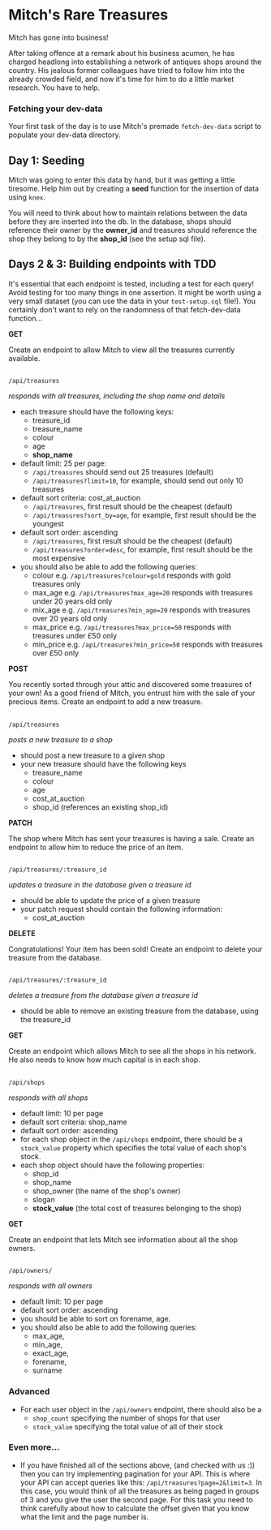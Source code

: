 # Mitch's Rare Treasures

Mitch has gone into business! 


After taking offence at a remark about his business acumen, he has charged headlong into establishing a network of antiques shops around the country. His jealous former colleagues have tried to follow him into the already crowded field, and now it's time for him to do a little market research. You have to help.

### Fetching your dev-data

Your first task of the day is to use Mitch's premade `fetch-dev-data` script to populate your dev-data directory. 

## Day 1: Seeding

Mitch was going to enter this data by hand, but it was getting a little tiresome. Help him out by creating a **seed** function for the insertion of data using `knex`. 

You will need to think about how to maintain relations between the data before they are inserted into the db.
In the database, shops should reference their owner by the **owner_id** and treasures should reference the shop they belong to by the **shop_id** (see the setup sql file). 


## Days 2 & 3: Building endpoints with TDD

It's essential that each endpoint is tested, including a test for each query! Avoid testing for too many things in one assertion.
It might be worth using a very small dataset (you can use the data in your `test-setup.sql` file!). You certainly don't want to rely on the randomness of that fetch-dev-data function...

**GET**

Create an endpoint to allow Mitch to view all the treasures currently available.  

##

`/api/treasures`

  *responds with all treasures, including the shop name and details*
  * each treasure should have the following keys:
    - treasure_id
    - treasure_name
    - colour
    - age
    - **shop_name**
  * default limit: 25 per page:
    - `/api/treasures` should send out 25 treasures (default)
    - `/api/treasures?limit=10`, for example, should send out only 10 treasures
  * default sort criteria: cost_at_auction
    - `/api/treasures`, first result should be the cheapest (default)
    - `/api/treasures?sort_by=age`, for example, first result should be the youngest
  * default sort order: ascending
    - `/api/treasures`, first result should be the cheapest (default)
    - `/api/treasures?order=desc`, for example, first result should be the most expensive
  * you should also be able to add the following queries:
    - colour e.g. `/api/treasures?colour=gold` responds with gold treasures only
    - max_age e.g. `/api/treasures?max_age=20` responds with treasures under 20 years old only
    - mix_age e.g. `/api/treasures?min_age=20` responds with treasures over 20 years old only
    - max_price e.g. `/api/treasures?max_price=50` responds with treasures under £50 only
    - min_price e.g. `/api/treasures?min_price=50` responds with treasures over £50 only


**POST**

You recently sorted through your attic and discovered some treasures of your own! As a good friend of Mitch, you entrust him with the sale of your precious items. Create an endpoint to add a new treasure.

##

`/api/treasures`

  *posts a new treasure to a shop*
  * should post a new treasure to a given shop
  * your new treasure should have the following keys 
    - treasure_name
    - colour
    - age
    - cost_at_auction
    - shop_id (references an existing shop_id)

**PATCH**

The shop where Mitch has sent your treasures is having a sale. Create an endpoint to allow him to reduce the price of an item.

##

`/api/treasures/:treasure_id`

  *updates a treasure in the database given a treasure id*
  * should be able to update the price of a given treasure
  * your patch request should contain the following information:
    - cost_at_auction

**DELETE**

Congratulations! Your item has been sold! Create an endpoint to delete your treasure from the database.

##

`/api/treasures/:treasure_id`

  *deletes a treasure from the database given a treasure id*
  * should be able to remove an existing treasure from the database, using the treasure_id

**GET**

Create an endpoint which allows Mitch to see all the shops in his network. He also needs to know how much capital is in each shop.

##

`/api/shops` 

  *responds with all shops*

  * default limit: 10 per page
  * default sort criteria: shop_name
  * default sort order: ascending
  * for each shop object in the `/api/shops` endpoint, there should be a `stock_value` property which specifies the total value of each shop's stock.
  * each shop object should have the following properties:
    - shop_id
    - shop_name
    - shop_owner (the name of the shop's owner)
    - slogan
    - **stock_value** (the total cost of treasures belonging to the shop)

**GET**

Create an endpoint that lets Mitch see information about all the shop owners. 

##

`/api/owners/`

  *responds with all owners*
  * default limit: 10 per page
  * default sort order: ascending
  * you should be able to sort on forename, age.
  * you should also be able to add the following queries: 
    - max_age, 
    - min_age, 
    - exact_age, 
    - forename,
    - surname


### Advanced

- For each user object in the `/api/owners` endpoint, there should also be a
  * `shop_count`  specifying the number of shops for that user
  * `stock_value` specifying the total value of all of their stock

### Even more...

* If you have finished all of the sections above, (and checked with us :)) then you can try implementing pagination for your API.  This is where your API can accept queries like this: `/api/treasures?page=2&limit=3`.  In this case, you would think of all the treasures as being paged in groups of 3 and you give the user the second page.  For this task you need to think carefully about how to calculate the offset given that you know what the limit and the page number is.
